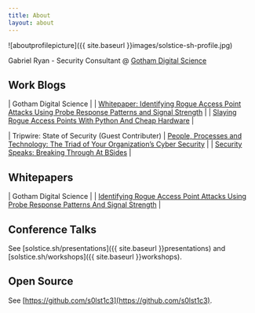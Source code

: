 ```yaml
---
title: About
layout: about
---
```


![aboutprofilepicture]({{ site.baseurl }}images/solstice-sh-profile.jpg)

Gabriel Ryan - Security Consultant @ [Gotham Digital Science](https://www.gdssecurity.com)

## Work Blogs

|  Gotham Digital Science |
| [Whitepaper: Identifying Rogue Access Point Attacks Using Probe Response Patterns and Signal Strength](http://blog.gdssecurity.com/labs/2017/1/17/whitepaper-identifying-rogue-access-point-attacks-using-prob.html) |
| [Slaying Rogue Access Points With Python And Cheap Hardware](http://blog.gdssecurity.com/labs/2016/8/26/slaying-rogue-access-points-with-python-and-cheap-hardware.html) |

| Tripwire: State of Security (Guest Contributer)
| [People, Processes and Technology: The Triad of Your Organization’s Cyber Security](https://www.tripwire.com/state-of-security/security-data-protection/cyber-security/people-processes-and-technology-the-triad-of-your-organizations-cyber-security/) |
| [Security Speaks: Breaking Through At BSides](https://www.tripwire.com/state-of-security/security-awareness/events/security-speaks-breaking-through-at-bsides/) |

## Whitepapers

| Gotham Digital Science |
| [Identifying Rogue Access Point Attacks Using Probe Response Patterns And Signal Strength](https://github.com/gdssecurity/Whitepapers/blob/master/GDS%20Labs%20-%20Identifying%20Rogue%20Access%20Point%20Attacks%20Using%20Probe%20Response%20Patterns%20and%20Signal%20Strength.pdf) |

## Conference Talks

See [solstice.sh/presentations]({{ site.baseurl }}presentations) and [solstice.sh/workshops]({{ site.baseurl }}workshops).

## Open Source

See [https://github.com/s0lst1c3](https://github.com/s0lst1c3).

